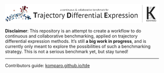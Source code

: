 
![komparo / Trajectory Differential Expression](docs/figures/logo.png)

**Disclaimer**: This repository is an attempt to create a workflow to do
continuous and collaborative benchmarking, applied on trajectory
differential expression methods. It’s still **a big work in progress**,
and is currently only meant to explore the possibilities of such a
benchmarking strategy. This is not a serious benchmark yet, but stay
tuned\!

-----

Contributors guide:
[komparo.github.io/tde](https://komparo.github.io/tde)
